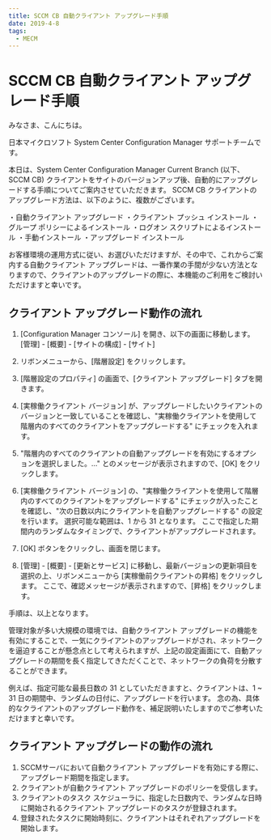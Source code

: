 ```yaml
---
title: SCCM CB 自動クライアント アップグレード手順
date: 2019-4-8
tags:
  - MECM
---
```


# SCCM CB 自動クライアント アップグレード手順

みなさま、こんにちは。

日本マイクロソフト System Center Configuration Manager サポートチームです。

本日は、System Center Configuration Manager Current Branch (以下、SCCM CB) クライアントをサイトのバージョンアップ後、自動的にアップグレードする手順についてご案内させていただきます。
SCCM CB クライアントのアップグレード方法は、以下のように、複数がございます。

・自動クライアント アップグレード
・クライアント プッシュ インストール
・グループ ポリシーによるインストール
・ログオン スクリプトによるインストール
・手動インストール
・アップグレード インストール

お客様環境の運用方式に従い、お選びいただけますが、その中で、これからご案内する自動クライアント アップグレードは、一番作業の手間が少ない方法となりますので、クライアントのアップグレードの際に、本機能のご利用をご検討いただけますと幸いです。

## クライアント アップグレード動作の流れ

1. [Configuration Manager コンソール] を開き、以下の画面に移動します。
[管理] - [概要] - [サイトの構成] - [サイト]

2. リボンメニューから、[階層設定] をクリックします。

3. [階層設定のプロパティ] の画面で、[クライアント アップグレード] タブを開きます。
4. [実稼働クライアント バージョン] が、アップグレードしたいクライアントのバージョンと一致していることを確認し、"実稼働クライアントを使用して階層内のすべてのクライアントをアップグレードする" にチェックを入れます。
5. "階層内のすべてのクライアントの自動アップグレードを有効にするオプションを選択しました。…" とのメッセージが表示されますので、[OK] をクリックします。
6. [実稼働クライアント バージョン] の、"実稼働クライアントを使用して階層内のすべてのクライアントをアップグレードする" にチェックが入ったことを確認し、"次の日数以内にクライアントを自動アップグレードする" の設定を行います。
選択可能な範囲は、1 から 31 となります。
ここで指定した期間内のランダムなタイミングで、クライアントがアップグレードされます。
7. [OK] ボタンをクリックし、画面を閉じます。
8. [管理] - [概要] - [更新とサービス] に移動し、最新バージョンの更新項目を選択の上、リボンメニューから [実稼働前クライアントの昇格] をクリックします。
ここで、確認メッセージが表示されますので、[昇格] をクリックします。

手順は、以上となります。

管理対象が多い大規模の環境では、自動クライアント アップグレードの機能を有効にすることで、一気にクライアントのアップグレードがされ、ネットワークを逼迫することが懸念点として考えられますが、上記の設定画面にて、自動アップグレードの期間を長く指定してきただくことで、ネットワークの負荷を分散することができます。

例えば、指定可能な最長日数の 31 としていただきますと、クライアントは、1 ~ 31 日の期間中、ランダムの日付に、アップグレードを行います。
念の為、具体的なクライアントのアップグレード動作を、補足説明いたしますのでご参考いただけますと幸いです。

## クライアント アップグレードの動作の流れ

1. SCCMサーバにおいて自動クライアント アップグレードを有効にする際に、アップグレード期間を指定します。
2. クライアントが自動クライアント アップグレードのポリシーを受信します。
3. クライアントのタスク スケジューラに、指定した日数内で、ランダムな日時に開始されるクライアント アップグレードのタスクが登録されます。
4. 登録されたタスクに開始時刻に、クライアントはそれぞれアップグレードを開始します。
